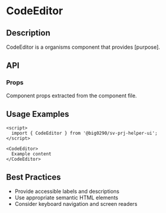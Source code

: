 # CodeEditor

## Description

CodeEditor is a organisms component that provides [purpose].

## API

### Props

Component props extracted from the component file.

## Usage Examples

```svelte
<script>
  import { CodeEditor } from '@big0290/sv-prj-helper-ui';
</script>

<CodeEditor>
  Example content
</CodeEditor>
```

## Best Practices

- Provide accessible labels and descriptions
- Use appropriate semantic HTML elements
- Consider keyboard navigation and screen readers
